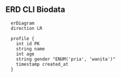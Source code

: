 ## ERD CLI Biodata

```mermaid
  erDiagram
  direction LR

  profile {
    int id PK
    string name
    int age
    string gender "ENUM('pria', 'wanita')"
    timestamp created_at
  }

```
